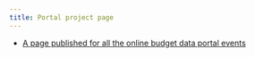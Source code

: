 ```yaml
---
title: Portal project page
---
```


- [A page published for all the online budget data portal events](https://vulekamali.gov.za/events)
